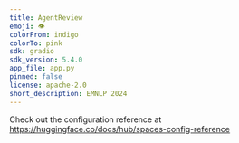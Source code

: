```yaml
---
title: AgentReview
emoji: 👁
colorFrom: indigo
colorTo: pink
sdk: gradio
sdk_version: 5.4.0
app_file: app.py
pinned: false
license: apache-2.0
short_description: EMNLP 2024
---
```


Check out the configuration reference at https://huggingface.co/docs/hub/spaces-config-reference
